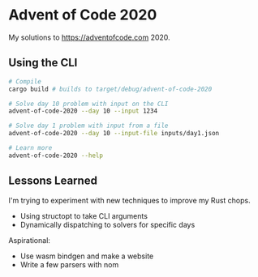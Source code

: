 # Advent of Code 2020

My solutions to https://adventofcode.com 2020.

## Using the CLI

```bash
# Compile
cargo build # builds to target/debug/advent-of-code-2020

# Solve day 10 problem with input on the CLI
advent-of-code-2020 --day 10 --input 1234

# Solve day 1 problem with input from a file
advent-of-code-2020 --day 10 --input-file inputs/day1.json

# Learn more
advent-of-code-2020 --help
```

## Lessons Learned

I'm trying to experiment with new techniques to improve my Rust chops.

* Using structopt to take CLI arguments
* Dynamically dispatching to solvers for specific days

Aspirational:
* Use wasm bindgen and make a website
* Write a few parsers with nom
